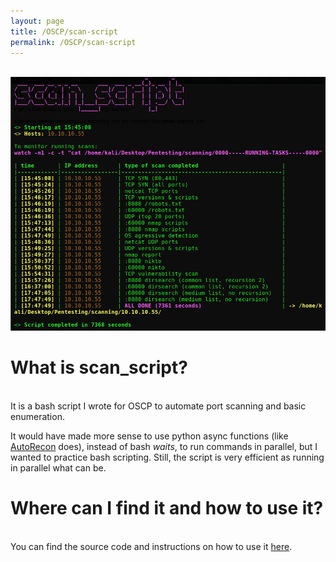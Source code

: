 ```yaml
---
layout: page
title: /OSCP/scan-script
permalink: /OSCP/scan-script
---
```


<!-- <h1>Enumeration script for OSCP</h1> -->

<p><br><img src="/OSCP/execution-example.png" alt="execution example" width="800" height="auto"></p>

<h1>What is scan_script?</h1>

<p><br>It is a bash script I wrote for OSCP to automate port scanning and basic enumeration.</p>

<p>It would have made more sense to use python async functions (like <a href="https://github.com/Tib3rius/AutoRecon" target="_blank" rel="noopener noreferrer">AutoRecon</a> does), instead of bash <i>waits</i>, to run commands in parallel, but I wanted to practice bash scripting. Still, the script is very efficient as running in parallel what can be.</p>

<h1>Where can I find it and how to use it?</h1>

<p><br>You can find the source code and instructions on how to use it <a href="https://github.com/Plotkine/scan_script" target="_blank" rel="noopener noreferrer">here</a>.</p>
